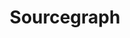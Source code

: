 ---
github: sourcegraph
linkedin: 'https://linkedin.com/company/sourcegraph'
logohandle: sourcegraph
sort: sourcegraph
title: Sourcegraph
twitter: srcgraph
website: https://about.sourcegraph.com/
---